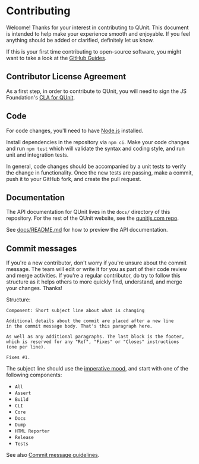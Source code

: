 # Contributing

Welcome! Thanks for your interest in contributing to QUnit. This document is
intended to help make your experience smooth and enjoyable. If you feel
anything should be added or clarified, definitely let us know.

If this is your first time contributing to open-source software, you might want
to take a look at the [GitHub Guides](https://guides.github.com/).

## Contributor License Agreement

As a first step, in order to contribute to QUnit, you will need to sign the JS
Foundation's [CLA for QUnit](https://cla.js.foundation/qunitjs/qunit).

## Code

For code changes, you'll need to have [Node.js](https://nodejs.org/en/) installed.

Install dependencies in the repository via `npm ci`. Make your code
changes and run `npm test` which will validate the syntax and coding style,
and run unit and integration tests.

In general, code changes should be accompanied by a unit tests to verify the
change in functionality. Once the new tests are passing, make a commit, push it
to your GitHub fork, and create the pull request.

## Documentation

The API documentation for QUnit lives in the `docs/` directory of this
repository. For the rest of the QUnit website, see the [qunitjs.com repo](https://github.com/qunitjs/qunitjs.com).

See [docs/README.md](docs/README.md) for how to preview the API documentation.

## Commit messages

If you're a new contributor, don't worry if you're unsure about
the commit message. The team will edit or write it for you as part
of their code review and merge activities. If you're a regular
contributor, do try to follow this structure as it helps others to
more quickly find, understand, and merge your changes. Thanks!

Structure:

```
Component: Short subject line about what is changing

Additional details about the commit are placed after a new line
in the commit message body. That's this paragraph here.

As well as any additional paragraphs. The last block is the footer,
which is reserved for any "Ref", "Fixes" or "Closes" instructions
(one per line).

Fixes #1.
```

The subject line should use the [imperative mood](https://en.wikipedia.org/wiki/Imperative_mood),
and start with one of the following components:

* `All`
* `Assert`
* `Build`
* `CLI`
* `Core`
* `Docs`
* `Dump`
* `HTML Reporter`
* `Release`
* `Tests`

See also [Commit message guidelines](https://www.mediawiki.org/wiki/Gerrit/Commit_message_guidelines).
